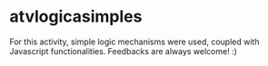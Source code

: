 # atvlogicasimples
For this activity, simple logic mechanisms were used, coupled with Javascript functionalities.
Feedbacks are always welcome! :)
